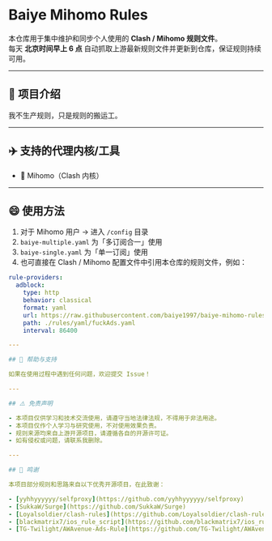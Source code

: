 # Baiye Mihomo Rules

本仓库用于集中维护和同步个人使用的 **Clash / Mihomo 规则文件**。  
每天 **北京时间早上 6 点** 自动抓取上游最新规则文件并更新到仓库，保证规则持续可用。

---

## 🤝 项目介绍

我不生产规则，只是规则的搬运工。

---

## ✈️ 支持的代理内核/工具

- 🌸 Mihomo（Clash 内核）

---

## 😄 使用方法

1. 对于 Mihomo 用户 → 进入 `/config` 目录
2. `baiye-multiple.yaml` 为「多订阅合一」使用
3. `baiye-single.yaml` 为「单一订阅」使用
4. 也可直接在 Clash / Mihomo 配置文件中引用本仓库的规则文件，例如：

```yaml
rule-providers:
  adblock:
    type: http
    behavior: classical
    format: yaml
    url: https://raw.githubusercontent.com/baiye1997/baiye-mihomo-rules/main/rules/yaml/fuckAds.yaml
    path: ./rules/yaml/fuckAds.yaml
    interval: 86400

---

## 🤝 帮助与支持

如果在使用过程中遇到任何问题，欢迎提交 Issue！

---

## ⚠️ 免责声明

- 本项目仅供学习和技术交流使用，请遵守当地法律法规，不得用于非法用途。  
- 本项目仅作个人学习与研究使用，不对使用效果负责。  
- 规则来源均来自上游开源项目，请遵循各自的开源许可证。  
- 如有侵权或问题，请联系我删除。

---

## 🙌 鸣谢

本项目部分规则和思路来自以下优秀开源项目，在此致谢：

- [yyhhyyyyyy/selfproxy](https://github.com/yyhhyyyyyy/selfproxy)  
- [SukkaW/Surge](https://github.com/SukkaW/Surge)  
- [Loyalsoldier/clash-rules](https://github.com/Loyalsoldier/clash-rules)
- [blackmatrix7/ios_rule_script](https://github.com/blackmatrix7/ios_rule_script)
- [TG-Twilight/AWAvenue-Ads-Rule](https://github.com/TG-Twilight/AWAvenue-Ads-Rule)